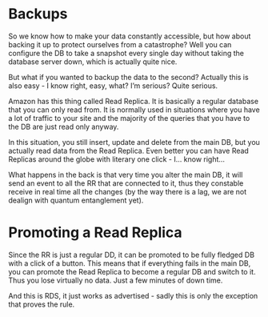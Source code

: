 # Backups

So we know how to make your data constantly accessible, but how about backing it up to protect ourselves from a catastrophe? Well you can configure the DB to take a snapshot every single day without taking the database server down, which is actually quite nice.

But what if you wanted to backup the data to the second? Actually this is also easy - I know right, easy, what? I’m serious? Quite serious.

Amazon has this thing called Read Replica. It is basically a regular database that you can only read from. It is normally used in situations where you have a lot of traffic to your site and the majority of the queries that you have to the DB are just read only anyway.

In this situation, you still insert, update and delete from the main DB, but you actually read data from the Read Replica. Even better you can have Read Replicas around the globe with literary one click - I… know right…

What happens in the back is that very time you alter the main DB, it will send an event to all the RR that are connected to it, thus they constable receive in real time all the changes (by the way there is a lag, we are not dealign with quantum entanglement yet).

# Promoting a Read Replica

Since the RR is just a regular DD, it can be promoted to be fully fledged DB with a click of a button. This means that if everything fails in the main DB, you can promote the Read Replica to become a regular DB and switch to it. Thus you lose virtually no data. Just a few minutes of down time.

And this is RDS, it just works as advertised - sadly this is only the exception that proves the rule.
